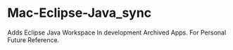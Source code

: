 # Mac-Eclipse-Java_sync
Adds Eclipse Java Workspace
In development Archived Apps.
For Personal Future Reference.
